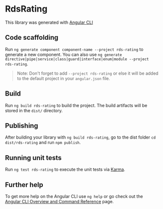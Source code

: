 # RdsRating

This library was generated with [Angular CLI](https://github.com/angular/angular-cli)

## Code scaffolding

Run `ng generate component component-name --project rds-rating` to generate a new component. You can also use `ng generate directive|pipe|service|class|guard|interface|enum|module --project rds-rating`.
> Note: Don't forget to add `--project rds-rating` or else it will be added to the default project in your `angular.json` file. 

## Build

Run `ng build rds-rating` to build the project. The build artifacts will be stored in the `dist/` directory.

## Publishing

After building your library with `ng build rds-rating`, go to the dist folder `cd dist/rds-rating` and run `npm publish`.

## Running unit tests

Run `ng test rds-rating` to execute the unit tests via [Karma](https://karma-runner.github.io).

## Further help

To get more help on the Angular CLI use `ng help` or go check out the [Angular CLI Overview and Command Reference](https://angular.io/cli) page.
